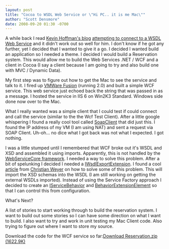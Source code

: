 ```yaml
---
layout: post
title: "Cocoa to WSDL Web Service or \"Hi PC.. it is me Mac\""
author: "Scott Densmore"
date: 2008-09-20 01:30 -0700
---
```

A while back I read [Kevin Hoffman's blog](http://dotnetaddict.dotnetdevelopersjournal.com/read/poster/87984.htm) [attempting to connect to a WSDL Web Service](http://dotnetaddict.dotnetdevelopersjournal.com/consuming_a_wsdl_web_service_from_cocoa__failed_attempt_1.htm) and it didn't work out so well for him. I don't know if he got any further, yet I decided that I wanted to give it a go. I decided I wanted build an application so I needed a theme. I decided I would build a Reservation system. This would allow me to build the Web Services .NET / WCF and a client in Cocoa (I say a client because I am going to try and also build one with MVC / Dynamic Data).

My first step was to figure out how to get the Mac to see the service and talk to it. I fired up [VMWare Fusion](http://www.vmware.com/products/fusion/) (running 2.0) and built a simple WCF service. This web service just echoed back the string that was passed in as a message. I hosted the service in IIS 6 on Win2K3 Standard. Windows side done now over to the Mac.

What I really wanted was a simple client that I could test if could connect and call the service (similar to the the Wcf Test Client). After a little google whispering I found a really cool tool called [SoapClient](http://www.ditchnet.org/soapclient/) that did just this. I found the IP address of my VM (I am using NAT) and sent a request via SOAP Client. Uh-oh... no dice what I got back was not what I expected. I got nothing.

I was a little stumped until I remembered that WCF broke out it's WSDL and XSD and assembled it using imports. Apparently, this is not handled by the [WebServiceCore framework](http://developer.apple.com/documentation/Networking/Conceptual/UsingWebservices/2_conceptual_folder/chapter_2_section_2.html#//apple_ref/doc/uid/TP30000985-CH205-TPXREF101). I needed a way to solve this problem. After a bit of spelunking I decided I needed a [IWsdlExportExtension](http://msdn.microsoft.com/en-us/library/system.servicemodel.description.iwsdlexportextension.aspx). I found a cool [article](http://blogs.thinktecture.com/cweyer/archive/2007/05/10/414840.aspx) from [Christian Weyer](http://blogs.thinktecture.com/cweyer/default.aspx) on how to solve some of this problem. This will import the XSD schemas into the WSDL (I am still working on getting the external WSDLs imported). Instead of using the Service Factory approach I decided to create an [IServiceBehavior](http://msdn.microsoft.com/en-us/library/system.servicemodel.description.iservicebehavior.aspx) and [BehaviorExtensionElement](http://msdn.microsoft.com/en-us/library/system.servicemodel.configuration.behaviorextensionelement.aspx) so that I can control this from configuration.

What's Next?

A list of stories to start working through to build the reservation system. I want to build out some stories so I can have some direction on what I want to build. I also want to try and work in unit testing my Mac Client code. Also trying to figure out where I want to store my source.

Download the code for the WCF service so far:[Download Reservation.zip (1622.9K)](/assets/files/Reservation.zip)
